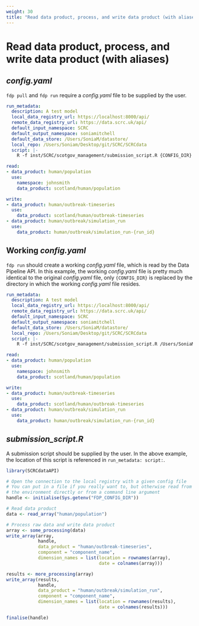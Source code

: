 ```yaml
---
weight: 30
title: "Read data product, process, and write data product (with aliases)"
---
```


# Read data product, process, and write data product (with aliases)

## *config.yaml*

`fdp pull` and `fdp run` require a *config.yaml* file to be supplied by the user.

```yaml
run_metadata:
  description: A test model
  local_data_registry_url: https://localhost:8000/api/
  remote_data_registry_url: https://data.scrc.uk/api/
  default_input_namespace: SCRC
  default_output_namespace: soniamitchell
  default_data_store: /Users/SoniaM/datastore/
  local_repo: /Users/Soniam/Desktop/git/SCRC/SCRCdata
  script: |- 
    R -f inst/SCRC/scotgov_management/submission_script.R {CONFIG_DIR}

read:
- data_product: human/population
  use:
    namespace: johnsmith
    data_product: scotland/human/population

write:
- data_product: human/outbreak-timeseries
  use:
    data_product: scotland/human/outbreak-timeseries
- data_product: human/outbreak/simulation_run
  use:
    data_product: human/outbreak/simulation_run-{run_id}
```

## Working *config.yaml*

`fdp run` should create a working *config.yaml* file, which is read by the Data Pipeline API. In this example, the working *config.yaml* file is pretty much identical to the original *config.yaml* file, only `{CONFIG_DIR}` is replaced by the directory in which the working *config.yaml* file resides.

```yaml
run_metadata:
  description: A test model
  local_data_registry_url: https://localhost:8000/api/
  remote_data_registry_url: https://data.scrc.uk/api/
  default_input_namespace: SCRC
  default_output_namespace: soniamitchell
  default_data_store: /Users/SoniaM/datastore/
  local_repo: /Users/Soniam/Desktop/git/SCRC/SCRCdata
  script: |- 
    R -f inst/SCRC/scotgov_management/submission_script.R /Users/SoniaM/datastore/coderun/20210511-231444/

read:
- data_product: human/population
  use:
    namespace: johnsmith
    data_product: scotland/human/population

write:
- data_product: human/outbreak-timeseries
  use:
    data_product: scotland/human/outbreak-timeseries
- data_product: human/outbreak/simulation_run
  use:
    data_product: human/outbreak/simulation_run-{run_id}
```

## *submission_script.R*

A submission script should be supplied by the user. In the above example, the location of this script is referenced in `run_metadata: script:`.

```R
library(SCRCdataAPI)

# Open the connection to the local registry with a given config file
# You can put in a file if you really want to, but otherwise read from 
# the environment directly or from a command line argument
handle <- initialise(Sys.getenv("FDP_CONFIG_DIR"))

# Read data product
data <- read_array("human/population")

# Process raw data and write data product
array <- some_processing(data)
write_array(array, 
            handle, 
            data_product = "human/outbreak-timeseries", 
            component = "component_name",
            dimension_names = list(location = rownames(array),
                                   date = colnames(array)))

results <- more_processing(array)
write_array(results, 
            handle, 
            data_product = "human/outbreak/simulation_run", 
            component = "component_name",
            dimension_names = list(location = rownames(results),
                                   date = colnames(results)))

finalise(handle)
```
